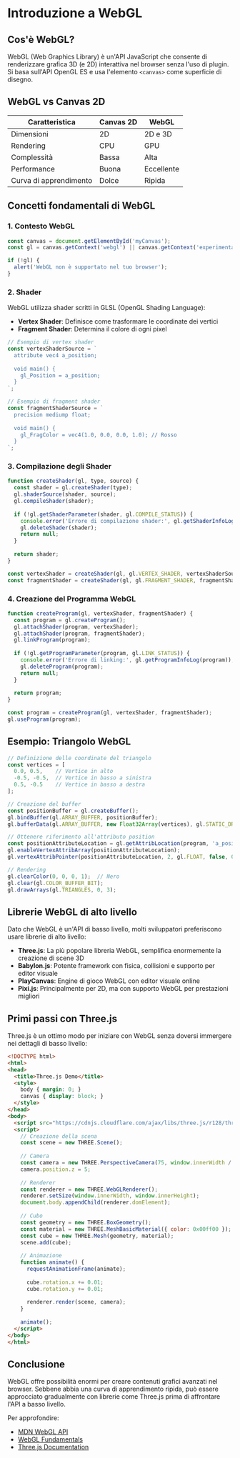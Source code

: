 # Introduzione a WebGL

## Cos'è WebGL?

WebGL (Web Graphics Library) è un'API JavaScript che consente di renderizzare grafica 3D (e 2D) interattiva nel browser senza l'uso di plugin. Si basa sull'API OpenGL ES e usa l'elemento `<canvas>` come superficie di disegno.

## WebGL vs Canvas 2D

| Caratteristica | Canvas 2D | WebGL |
|----------------|-----------|-------|
| Dimensioni | 2D | 2D e 3D |
| Rendering | CPU | GPU |
| Complessità | Bassa | Alta |
| Performance | Buona | Eccellente |
| Curva di apprendimento | Dolce | Ripida |

## Concetti fondamentali di WebGL

### 1. Contesto WebGL

```javascript
const canvas = document.getElementById('myCanvas');
const gl = canvas.getContext('webgl') || canvas.getContext('experimental-webgl');

if (!gl) {
  alert('WebGL non è supportato nel tuo browser');
}
```

### 2. Shader

WebGL utilizza shader scritti in GLSL (OpenGL Shading Language):

- **Vertex Shader**: Definisce come trasformare le coordinate dei vertici
- **Fragment Shader**: Determina il colore di ogni pixel

```javascript
// Esempio di vertex shader
const vertexShaderSource = `
  attribute vec4 a_position;
  
  void main() {
    gl_Position = a_position;
  }
`;

// Esempio di fragment shader
const fragmentShaderSource = `
  precision mediump float;
  
  void main() {
    gl_FragColor = vec4(1.0, 0.0, 0.0, 1.0); // Rosso
  }
`;
```

### 3. Compilazione degli Shader

```javascript
function createShader(gl, type, source) {
  const shader = gl.createShader(type);
  gl.shaderSource(shader, source);
  gl.compileShader(shader);
  
  if (!gl.getShaderParameter(shader, gl.COMPILE_STATUS)) {
    console.error('Errore di compilazione shader:', gl.getShaderInfoLog(shader));
    gl.deleteShader(shader);
    return null;
  }
  
  return shader;
}

const vertexShader = createShader(gl, gl.VERTEX_SHADER, vertexShaderSource);
const fragmentShader = createShader(gl, gl.FRAGMENT_SHADER, fragmentShaderSource);
```

### 4. Creazione del Programma WebGL

```javascript
function createProgram(gl, vertexShader, fragmentShader) {
  const program = gl.createProgram();
  gl.attachShader(program, vertexShader);
  gl.attachShader(program, fragmentShader);
  gl.linkProgram(program);
  
  if (!gl.getProgramParameter(program, gl.LINK_STATUS)) {
    console.error('Errore di linking:', gl.getProgramInfoLog(program));
    gl.deleteProgram(program);
    return null;
  }
  
  return program;
}

const program = createProgram(gl, vertexShader, fragmentShader);
gl.useProgram(program);
```

## Esempio: Triangolo WebGL

```javascript
// Definizione delle coordinate del triangolo
const vertices = [
  0.0, 0.5,    // Vertice in alto
  -0.5, -0.5,  // Vertice in basso a sinistra
  0.5, -0.5    // Vertice in basso a destra
];

// Creazione del buffer
const positionBuffer = gl.createBuffer();
gl.bindBuffer(gl.ARRAY_BUFFER, positionBuffer);
gl.bufferData(gl.ARRAY_BUFFER, new Float32Array(vertices), gl.STATIC_DRAW);

// Ottenere riferimento all'attributo position
const positionAttributeLocation = gl.getAttribLocation(program, 'a_position');
gl.enableVertexAttribArray(positionAttributeLocation);
gl.vertexAttribPointer(positionAttributeLocation, 2, gl.FLOAT, false, 0, 0);

// Rendering
gl.clearColor(0, 0, 0, 1);  // Nero
gl.clear(gl.COLOR_BUFFER_BIT);
gl.drawArrays(gl.TRIANGLES, 0, 3);
```

## Librerie WebGL di alto livello

Dato che WebGL è un'API di basso livello, molti sviluppatori preferiscono usare librerie di alto livello:

- **Three.js**: La più popolare libreria WebGL, semplifica enormemente la creazione di scene 3D
- **Babylon.js**: Potente framework con fisica, collisioni e supporto per editor visuale
- **PlayCanvas**: Engine di gioco WebGL con editor visuale online
- **Pixi.js**: Principalmente per 2D, ma con supporto WebGL per prestazioni migliori

## Primi passi con Three.js

Three.js è un ottimo modo per iniziare con WebGL senza doversi immergere nei dettagli di basso livello:

```html
<!DOCTYPE html>
<html>
<head>
  <title>Three.js Demo</title>
  <style>
    body { margin: 0; }
    canvas { display: block; }
  </style>
</head>
<body>
  <script src="https://cdnjs.cloudflare.com/ajax/libs/three.js/r128/three.min.js"></script>
  <script>
    // Creazione della scena
    const scene = new THREE.Scene();
    
    // Camera
    const camera = new THREE.PerspectiveCamera(75, window.innerWidth / window.innerHeight, 0.1, 1000);
    camera.position.z = 5;
    
    // Renderer
    const renderer = new THREE.WebGLRenderer();
    renderer.setSize(window.innerWidth, window.innerHeight);
    document.body.appendChild(renderer.domElement);
    
    // Cubo
    const geometry = new THREE.BoxGeometry();
    const material = new THREE.MeshBasicMaterial({ color: 0x00ff00 });
    const cube = new THREE.Mesh(geometry, material);
    scene.add(cube);
    
    // Animazione
    function animate() {
      requestAnimationFrame(animate);
      
      cube.rotation.x += 0.01;
      cube.rotation.y += 0.01;
      
      renderer.render(scene, camera);
    }
    
    animate();
  </script>
</body>
</html>
```

## Conclusione

WebGL offre possibilità enormi per creare contenuti grafici avanzati nel browser. Sebbene abbia una curva di apprendimento ripida, può essere approcciato gradualmente con librerie come Three.js prima di affrontare l'API a basso livello.

Per approfondire:

- [MDN WebGL API](https://developer.mozilla.org/en-US/docs/Web/API/WebGL_API)
- [WebGL Fundamentals](https://webglfundamentals.org/)
- [Three.js Documentation](https://threejs.org/docs/)
